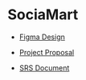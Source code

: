 # SociaMart
 
- [Figma Design](https://www.figma.com/design/CCpOfJ8bBb1QnOpGBerVNJ/SociaMart?node-id=0-1&t=nWqCfV0oSfeIi49E-1)
 
- [Project Proposal](https://drive.google.com/file/d/1C5LYXkLlV7TjnAEZBkRvNgApn_dvgnxK/view?usp=sharing)
  
- [SRS Document](https://drive.google.com/file/d/1mSEN4baA623E9Hx0fJ8eqEPhR_RqqJNJ/view?usp=sharing)
